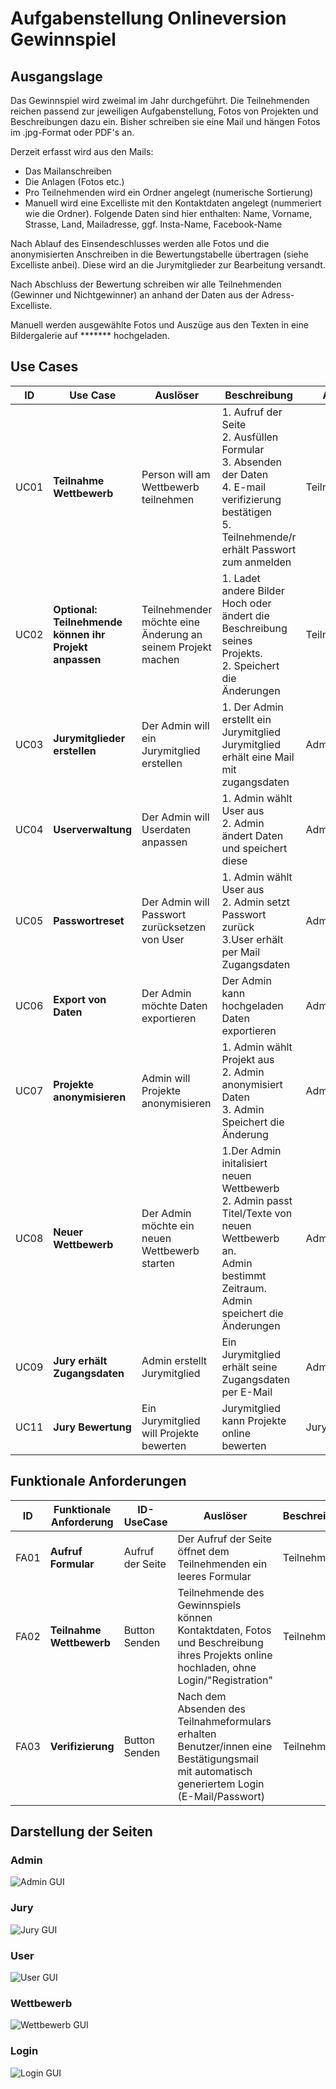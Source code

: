 # Aufgabenstellung Onlineversion Gewinnspiel

## Ausgangslage

Das Gewinnspiel wird zweimal im Jahr durchgeführt. Die Teilnehmenden reichen passend zur jeweiligen Aufgabenstellung, Fotos von Projekten und Beschreibungen dazu ein. Bisher schreiben sie eine Mail und hängen Fotos im .jpg-Format oder PDF's an.

Derzeit erfasst wird aus den Mails:

- Das Mailanschreiben
- Die Anlagen (Fotos etc.)
- Pro Teilnehmenden wird ein Ordner angelegt (numerische Sortierung)
- Manuell wird eine Excelliste mit den Kontaktdaten angelegt (nummeriert wie die Ordner). Folgende Daten sind hier enthalten: Name, Vorname, Strasse, Land, Mailadresse, ggf. Insta-Name, Facebook-Name

Nach Ablauf des Einsendeschlusses werden alle Fotos und die anonymisierten Anschreiben in die Bewertungstabelle übertragen (siehe Excelliste anbei). Diese wird an die Jurymitglieder zur Bearbeitung versandt.

Nach Abschluss der Bewertung schreiben wir alle Teilnehmenden (Gewinner und Nichtgewinner) an anhand der Daten aus der Adress-Excelliste.

Manuell werden ausgewählte Fotos und Auszüge aus den Texten in eine Bildergalerie auf ******* hochgeladen.

## Use Cases

| ID   | Use Case                       | Auslöser | Beschreibung   | Akteur | Vorbedingungen | Nachbedingungen |
|------|--------------------------------|----------|----------------|--------|----------------|----------------|
| UC01 | **Teilnahme Wettbewerb** | Person will am Wettbewerb teilnehmen | 1. Aufruf der Seite<br /> 2. Ausfüllen Formular <br /> 3. Absenden der Daten <br /> 4. E-mail verifizierung bestätigen<br />5. Teilnehmende/r erhält Passwort zum anmelden | Teilnehmende | Wettbewerb ist in der Einsendungsphase | Teilnehmende/r hat erfolgreich sein Projekt für den Wettbewerb hochgeladen |
| UC02 | **Optional: Teilnehmende können ihr Projekt anpassen** | Teilnehmender möchte eine Änderung an seinem Projekt machen | 1. Ladet andere Bilder Hoch oder ändert die Beschreibung seines Projekts. <br /> 2. Speichert die Änderungen | Teilnehmende | **UC01**<br /> Teilnehmende/r ist angemeldet | Änderungen konnten erfolgreich gespeichert werden |
| UC03 | **Jurymitglieder erstellen** | Der Admin will ein Jurymitglied erstellen | 1. Der Admin erstellt ein Jurymitglied<br />Jurymitglied erhält eine Mail mit zugangsdaten | Admin, Jury | vorhandene Mailadresse<br />als Admin angemeldet | Jurymitglied kann sich anmelden |
| UC04 | **Userverwaltung** | Der Admin will Userdaten anpassen | 1. Admin wählt User aus<br />2. Admin ändert Daten und speichert diese | Admin | als Admin angemeldet | Daten wurden gespeichert |
| UC05 | **Passwortreset** | Der Admin will Passwort zurücksetzen von User | 1. Admin wählt User aus<br />2. Admin setzt Passwort zurück<br />3.User erhält per Mail Zugangsdaten | Admin | als Admin angemeldet | Passwort wurde neu generiert und gespeichtert. |
| UC06 | **Export von Daten** | Der Admin möchte Daten exportieren | Der Admin kann hochgeladen Daten exportieren | Admin | Daten sind vorhanden<br />als Admin angemeldet | Daten wurden exportiert |
| UC07 | **Projekte anonymisieren** | Admin will Projekte anonymisieren | 1. Admin wählt Projekt aus<br />2. Admin anonymisiert Daten<br />3. Admin Speichert die Änderung | Admin | Einsendungsphase beendet<br />als Admin angemeldet | Änderungen wurden gespeichert |
| UC08 | **Neuer Wettbewerb** | Der Admin möchte ein neuen Wettbewerb starten | 1.Der Admin initalisiert neuen Wettbewerb<br />2. Admin passt Titel/Texte von neuen Wettbewerb an.<br /> Admin bestimmt Zeitraum.<br /> Admin speichert die Änderungen | Admin | alter Wettbewerb ist abgeschlossen<br />als Admin angemeldet | Neuer Wettbewerb wurde bereitgestellt |
| UC09 | **Jury erhält Zugangsdaten** | Admin erstellt Jurymitglied | Ein Jurymitglied erhält seine Zugangsdaten per E-Mail | Admin, Jury | **UC03** | Jurymitglied kann sich anmelden |
| UC11 | **Jury Bewertung** | Ein Jurymitglied will Projekte bewerten | Jurymitglied kann Projekte online bewerten | Jury | **UC09**<br />als Jury angemeldet | Bewertung wird gespeichert |

## Funktionale Anforderungen

| ID    | Funktionale Anforderung      | ID-UseCase  | Auslöser | Beschreibung   | Akteur | Vorbedingungen | Nachbedingungen |
|-------|------------------------------|-------------|----------|----------------|--------|----------------|-----------------|
| FA01 | **Aufruf Formular** | Aufruf der Seite | Der Aufruf der Seite öffnet dem Teilnehmenden ein leeres Formular | Teilnehmende | - | - |
| FA02 | **Teilnahme Wettbewerb** | Button Senden | Teilnehmende des Gewinnspiels können Kontaktdaten, Fotos und Beschreibung ihres Projekts online hochladen, ohne Login/"Registration" | Teilnehmende | Pflichfelder ausgefüllt | Teilnehmende/er wird über erfolgreichen Versand informiert und start **UC03** |
| FA03 | **Verifizierung** | Button Senden | Nach dem Absenden des Teilnahmeformulars erhalten Benutzer/innen eine Bestätigungsmail mit automatisch generiertem Login (E-Mail/Passwort) | Teilnehmende | Projekt erfolgreich versendet **UC02** | - |

## Darstellung der Seiten

<!-- tabs:start -->

### **Admin**

![Admin GUI](../pics/Admin.png)

### **Jury**

![Jury GUI](../pics/Jury.png)

### **User**

![User GUI](../pics/User.png)

### **Wettbewerb**

![Wettbewerb GUI](../pics/Wettbewerbseite.png)

### **Login**

![Login GUI](../pics/Login.png)

<!-- tabs:end -->